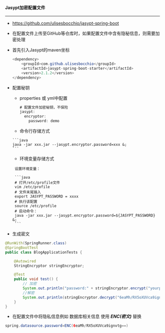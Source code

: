 #### Jasypt加密配置文件

----
- <https://github.com/ulisesbocchio/jasypt-spring-boot>
- 在配置文件上传至GitHub等仓库时，如果配置文件中含有隐秘信息，则需要加密处理


- 首先引入Jasypt的maven坐标

  ```java
  <dependency>
      <groupId>com.github.ulisesbocchio</groupId>
      <artifactId>jasypt-spring-boot-starter</artifactId>
      <version>2.1.2</version>
  </dependency>
  ```

- 配置秘钥

    - properties 或 yml中配置
      ```java
      # 配置文件加密秘钥，不保险
      jasypt:
        encryptor:
          password: demo
      ```
    
    -  命令行存储方式
    
      ```java
      java -jar xxx.jar --jasypt.encryptor.password=xxx &;
      ```
    
    -   环境变量存储方式
    
       设置环境变量：
    
       ```java
       # 打开/etc/profile文件
       vim /etc/profile
       # 文件末尾插入
       export JASYPT_PASSWORD = xxxx
       # 执行该配置
       source /etc/profile  
       # 启动命令：
       java -jar xxx.jar --jasypt.encryptor.password=${JASYPT_PASSWORD} &;
       ```
    
- 生成密文
```java
@RunWith(SpringRunner.class)
@SpringBootTest
public class BlogApplicationTests {

    @Autowired
    StringEncryptor stringEncryptor;

    @Test
    public void test() {
        // 加密
        System.out.println("password:" + stringEncryptor.encrypt("yourpassword"));
        //解密
        System.out.println(stringEncryptor.decrypt("6eaMh/RX5oXUVca9ignvtg=="));
    }
}
```

- 在配置文件中将隐私信息例如 数据库相关信息 使用 ***ENC(密文)*** 替换
```java
spring.datasource.password=ENC(6eaMh/RX5oXUVca9ignvtg==)
```